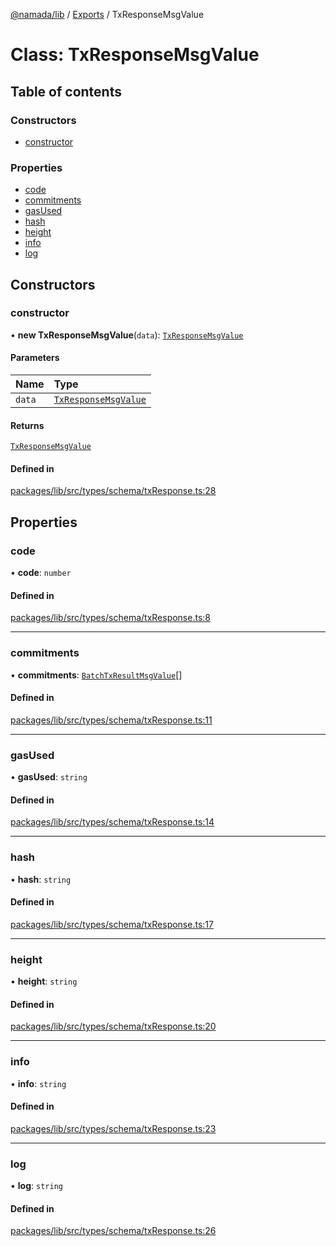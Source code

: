 [@namada/lib](../README.md) / [Exports](../modules.md) / TxResponseMsgValue

# Class: TxResponseMsgValue

## Table of contents

### Constructors

- [constructor](TxResponseMsgValue.md#constructor)

### Properties

- [code](TxResponseMsgValue.md#code)
- [commitments](TxResponseMsgValue.md#commitments)
- [gasUsed](TxResponseMsgValue.md#gasused)
- [hash](TxResponseMsgValue.md#hash)
- [height](TxResponseMsgValue.md#height)
- [info](TxResponseMsgValue.md#info)
- [log](TxResponseMsgValue.md#log)

## Constructors

### constructor

• **new TxResponseMsgValue**(`data`): [`TxResponseMsgValue`](TxResponseMsgValue.md)

#### Parameters

| Name | Type |
| :------ | :------ |
| `data` | [`TxResponseMsgValue`](TxResponseMsgValue.md) |

#### Returns

[`TxResponseMsgValue`](TxResponseMsgValue.md)

#### Defined in

[packages/lib/src/types/schema/txResponse.ts:28](https://github.com/namada-net/namada-sdkjs/blob/317e383a8ca213c3545ce431bc294c7340c765cd/packages/lib/src/types/schema/txResponse.ts#L28)

## Properties

### code

• **code**: `number`

#### Defined in

[packages/lib/src/types/schema/txResponse.ts:8](https://github.com/namada-net/namada-sdkjs/blob/317e383a8ca213c3545ce431bc294c7340c765cd/packages/lib/src/types/schema/txResponse.ts#L8)

___

### commitments

• **commitments**: [`BatchTxResultMsgValue`](BatchTxResultMsgValue.md)[]

#### Defined in

[packages/lib/src/types/schema/txResponse.ts:11](https://github.com/namada-net/namada-sdkjs/blob/317e383a8ca213c3545ce431bc294c7340c765cd/packages/lib/src/types/schema/txResponse.ts#L11)

___

### gasUsed

• **gasUsed**: `string`

#### Defined in

[packages/lib/src/types/schema/txResponse.ts:14](https://github.com/namada-net/namada-sdkjs/blob/317e383a8ca213c3545ce431bc294c7340c765cd/packages/lib/src/types/schema/txResponse.ts#L14)

___

### hash

• **hash**: `string`

#### Defined in

[packages/lib/src/types/schema/txResponse.ts:17](https://github.com/namada-net/namada-sdkjs/blob/317e383a8ca213c3545ce431bc294c7340c765cd/packages/lib/src/types/schema/txResponse.ts#L17)

___

### height

• **height**: `string`

#### Defined in

[packages/lib/src/types/schema/txResponse.ts:20](https://github.com/namada-net/namada-sdkjs/blob/317e383a8ca213c3545ce431bc294c7340c765cd/packages/lib/src/types/schema/txResponse.ts#L20)

___

### info

• **info**: `string`

#### Defined in

[packages/lib/src/types/schema/txResponse.ts:23](https://github.com/namada-net/namada-sdkjs/blob/317e383a8ca213c3545ce431bc294c7340c765cd/packages/lib/src/types/schema/txResponse.ts#L23)

___

### log

• **log**: `string`

#### Defined in

[packages/lib/src/types/schema/txResponse.ts:26](https://github.com/namada-net/namada-sdkjs/blob/317e383a8ca213c3545ce431bc294c7340c765cd/packages/lib/src/types/schema/txResponse.ts#L26)

